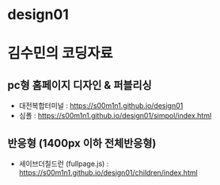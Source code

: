 # design01
# 김수민의 코딩자료
## pc형 홈페이지 디자인 & 퍼블리싱
- 대전복합터미널 : https://s00m1n1.github.io/design01
- 심폴 : https://s00m1n1.github.io/design01/simpol/index.html
## 반응형 (1400px 이하 전체반응형)
- 세이브더칠드런 (fullpage.js) : https://s00m1n1.github.io/design01/children/index.html
